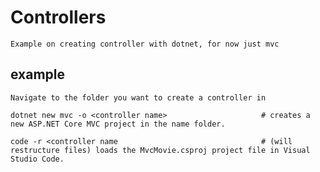 # Controllers
    
    Example on creating controller with dotnet, for now just mvc
    
## example

    Navigate to the folder you want to create a controller in
    
    dotnet new mvc -o <controller name>                     # creates a new ASP.NET Core MVC project in the name folder.
    
    code -r <controller name                                # (will restructure files) loads the MvcMovie.csproj project file in Visual Studio Code.